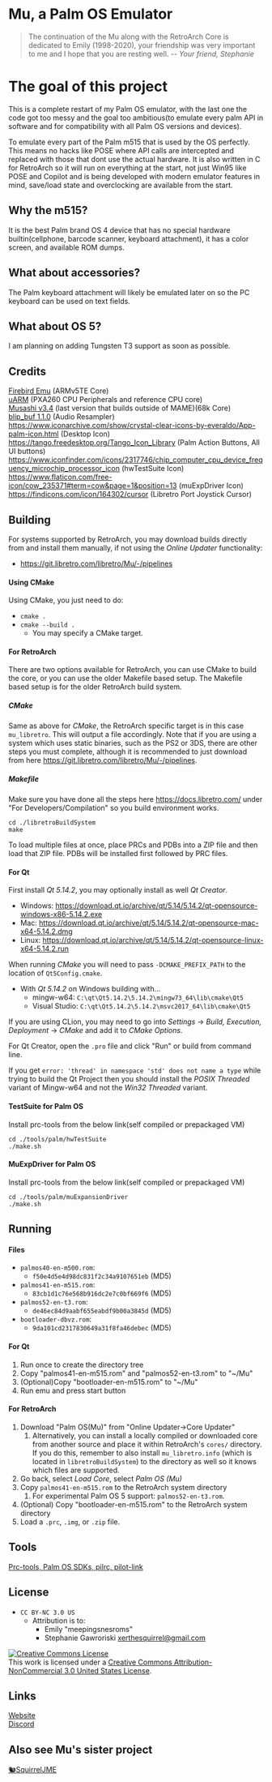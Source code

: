 # Mu, a Palm OS Emulator

> The continuation of the Mu along with the RetroArch Core is dedicated to
Emily (1998-2020), your friendship was very important to me and I hope
that you are resting well.
> -- _Your friend, Stephanie_

# The goal of this project

This is a complete restart of my Palm OS emulator, with the last one the code got too messy and the goal too ambitious(to emulate every palm API in software and for compatibility with all Palm OS versions and devices).

To emulate every part of the Palm m515 that is used by the OS perfectly.
This means no hacks like POSE where API calls are intercepted and replaced with those that dont use the actual hardware.
It is also written in C for RetroArch so it will run on everything at the start, not just Win95 like POSE and Copilot and is being developed with modern emulator features in mind, save/load state and overclocking are available from the start.

## Why the m515?

It is the best Palm brand OS 4 device that has no special hardware builtin(cellphone, barcode scanner, keyboard attachment), it has a color screen, and available ROM dumps.

## What about accessories?

The Palm keyboard attachment will likely be emulated later on so the PC keyboard can be used on text fields.

## What about OS 5?

I am planning on adding Tungsten T3 support as soon as possible.

## Credits
[Firebird Emu](https://github.com/nspire-emus/firebird) (ARMv5TE Core)  
[uARM](https://dmitry.gr/?r=05.Projects&proj=07.%20Linux%20on%208bit) (PXA260 CPU Peripherals and reference CPU core)  
[Musashi v3.4](https://github.com/kstenerud/Musashi) (last version that builds outside of MAME)(68k Core)  
[blip_buf 1.1.0](https://github.com/TASVideos/BizHawk/tree/master/blip_buf) (Audio Resampler)  
https://www.iconarchive.com/show/crystal-clear-icons-by-everaldo/App-palm-icon.html (Desktop Icon)  
https://tango.freedesktop.org/Tango_Icon_Library (Palm Action Buttons, All UI buttons)  
https://www.iconfinder.com/icons/2317746/chip_computer_cpu_device_frequency_microchip_processor_icon (hwTestSuite Icon)  
https://www.flaticon.com/free-icon/cow_235371#term=cow&page=1&position=13 (muExpDriver Icon)  
https://findicons.com/icon/164302/cursor (Libretro Port Joystick Cursor)

## Building

For systems supported by RetroArch, you may download builds
directly from and install them manually, if not using the
_Online Updater_ functionality:

 * <https://git.libretro.com/libretro/Mu/-/pipelines>

#### Using CMake

Using CMake, you just need to do:

 * `cmake .`
 * `cmake --build .`
   * You may specify a CMake target.

#### For RetroArch

There are two options available for RetroArch, you can use CMake
to build the core, or you can use the older Makefile based setup.
The Makefile based setup is for the older RetroArch build system.

##### CMake

Same as above for _CMake_, the RetroArch specific target is
in this case `mu_libretro`. This will output a file accordingly.
Note that if you are using a system which uses static binaries,
such as the PS2 or 3DS, there are other steps you must complete,
although it is recommended to just download from
here <https://git.libretro.com/libretro/Mu/-/pipelines>.

##### Makefile 

Make sure you have done all the steps here https://docs.libretro.com/ under "For Developers/Compilation" so you build environment works.  

    cd ./libretroBuildSystem
    make

To load multiple files at once, place PRCs and PDBs into a ZIP file and then
load that ZIP file. PDBs will be installed first followed by PRC files.

#### For Qt

First install _Qt 5.14.2_, you may optionally install as well _Qt Creator_.

 * Windows: <https://download.qt.io/archive/qt/5.14/5.14.2/qt-opensource-windows-x86-5.14.2.exe>
 * Mac: <https://download.qt.io/archive/qt/5.14/5.14.2/qt-opensource-mac-x64-5.14.2.dmg>
 * Linux: <https://download.qt.io/archive/qt/5.14/5.14.2/qt-opensource-linux-x64-5.14.2.run>

When running _CMake_ you will need to pass `-DCMAKE_PREFIX_PATH` to the
location of `Qt5Config.cmake`.

 * With _Qt 5.14.2_ on Windows building with...
   * mingw-w64: `C:\qt\Qt5.14.2\5.14.2\mingw73_64\lib\cmake\Qt5`
   * Visual Studio: `C:\qt\Qt5.14.2\5.14.2\msvc2017_64\lib\cmake\Qt5`

If you are using CLion, you may need to go into _Settings_ ->
_Build, Execution, Deployment_ -> _CMake_ and add it to _CMake Options_.

For Qt Creator, open the `.pro` file and click "Run" or build from
command line.

If you get `error: 'thread' in namespace 'std' does not name a type` while
trying to build the Qt Project then you should install the _POSIX Threaded_
variant of Mingw-w64 and not the _Win32 Threaded_ variant.

#### TestSuite for Palm OS
Install prc-tools from the below link(self compiled or prepackaged VM)  

    cd ./tools/palm/hwTestSuite
    ./make.sh

#### MuExpDriver for Palm OS
Install prc-tools from the below link(self compiled or prepackaged VM)  

    cd ./tools/palm/muExpansionDriver
    ./make.sh

## Running

#### Files

 * `palmos40-en-m500.rom`:
   * `f50e4d5e4d98dc831f2c34a9107651eb` (MD5)  
 * `palmos41-en-m515.rom`:
   * `83cb1d1c76e568b916dc2e7c0bf669f6` (MD5)  
 * `palmos52-en-t3.rom`:
   * `de46ec84d9aabf655eabdf9b00a3845d` (MD5)   
 * `bootloader-dbvz.rom`:
   * `9da101cd2317830649a31f8fa46debec` (MD5)  

#### For Qt

 1. Run once to create the directory tree
 2. Copy "palmos41-en-m515.rom" and "palmos52-en-t3.rom" to "~/Mu"
 3. (Optional)Copy "bootloader-en-m515.rom" to "~/Mu"
 4. Run emu and press start button

#### For RetroArch

 1. Download "Palm OS(Mu)" from "Online Updater->Core Updater" 
     1. Alternatively, you can install a locally compiled or
        downloaded core from another source and place it within
        RetroArch's `cores/` directory. If you do this, remember
        to also install `mu_libretro.info` (which is located
        in `libretroBuildSystem`) to the directory as well so
        it knows which files are supported.
 2. Go back, select _Load Core_, select _Palm OS (Mu)_
 3. Copy `palmos41-en-m515.rom` to the RetroArch system directory
    1. For experimental Palm OS 5 support: `palmos52-en-t3.rom`.
 4. (Optional) Copy "bootloader-en-m515.rom" to the RetroArch system directory
 5. Load a `.prc`, `.img`, or `.zip` file.

## Tools

[Prc-tools, Palm OS SDKs, pilrc, pilot-link](https://github.com/meepingsnesroms/prc-tools-remix)

## License

 * `CC BY-NC 3.0 US`
   * Attribution is to:
     * Emily "meepingsnesroms"
     * Stephanie Gawroriski <xerthesquirrel@gmail.com>

<a rel="license" href="http://creativecommons.org/licenses/by-nc/3.0/us/"><img alt="Creative Commons License" style="border-width:0" src="https://i.creativecommons.org/l/by-nc/3.0/us/88x31.png" /></a><br />This work is licensed under a <a rel="license" href="http://creativecommons.org/licenses/by-nc/3.0/us/">Creative Commons Attribution-NonCommercial 3.0 United States License</a>.

## Links
[Website](https://meepingsnesroms.github.io/)  
[Discord](https://discord.gg/hWSz8VN)

## Also see Mu's sister project
[🐿SquirrelJME](https://squirreljme.cc/)
